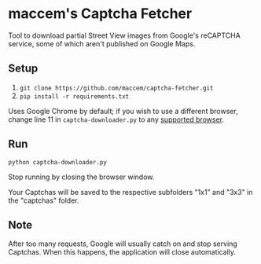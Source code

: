 # maccem's Captcha Fetcher

Tool to download partial Street View images from Google's reCAPTCHA service, some of which aren't published on Google Maps.

## Setup
1. `git clone https://github.com/maccem/captcha-fetcher.git`
2. `pip install -r requirements.txt`

Uses Google Chrome by default; if you wish to use a different browser, change line 11 in `captcha-downloader.py` to any [supported browser](https://www.selenium.dev/documentation/webdriver/browsers/).

## Run
`python captcha-downloader.py`

Stop running by closing the browser window.

Your Captchas will be saved to the respective subfolders "1x1" and "3x3" in the "captchas" folder.

## Note
After too many requests, Google will usually catch on and stop serving Captchas. When this happens, the application will close automatically.
